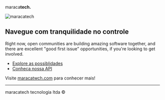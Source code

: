 maraca**tech.**


![maracatech](https://image.png) 

## Navegue com tranquilidade no controle

Right now, open communities are building amazing software together, and there are excellent "good first issue" opportunities, if you're looking to get involved.

* [Explore as possiblidades](https://maracatech.com/possiblidades)
* [Conheça nossa API](https://docs.api.maracatech.com)

Visite [maracatwch.com](https://maracatech.com) para conhecer mais!

----

maracatech tecnologia ltda ©️

